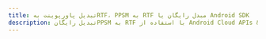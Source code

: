 ---title: تبدیل پاورپوینت بهRTF، PPSM به RTF مبدل رایگان یا Android SDKdescription: تبدیل رایگانPPSM به RTF با استفاده از Android Cloud APIs & SDK. همچنین اسناد Microsoft PowerPoint را در Cloud ایجاد، ویرایش و رندر کنید.---